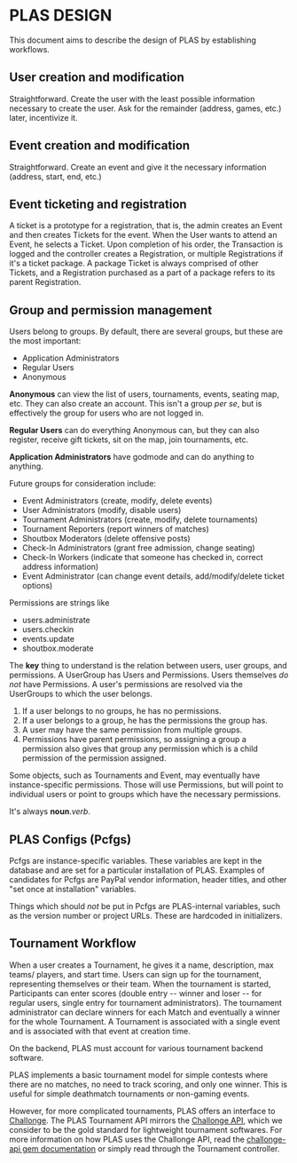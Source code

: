 PLAS DESIGN
===========

This document aims to describe the design of PLAS by establishing workflows.

User creation and modification
------------------------------

Straightforward. Create the user with the least possible information necessary to create the user.
Ask for the remainder (address, games, etc.) later, incentivize it.

Event creation and modification
-------------------------------

Straightforward. Create an event and give it the necessary information (address, start, end, etc.)

Event ticketing and registration
--------------------------------

A ticket is a prototype for a registration, that is, the admin creates an Event and then creates Tickets for the event. 
When the User wants to attend an Event, he selects a Ticket. 
Upon completion of his order, the Transaction is logged and the controller creates a Registration, or multiple Registrations if it's a ticket package. 
A package Ticket is always comprised of other Tickets, and a Registration purchased as a part of a package refers to its parent Registration.

Group and permission management
-------------------------------

Users belong to groups. By default, there are several groups, but these are the most important: 

* Application Administrators
* Regular Users
* Anonymous

**Anonymous** can view the list of users, tournaments, events, seating map, etc. They can also create an account. This isn't a group *per se*, but is effectively the group for users who are not logged in.

**Regular Users** can do everything Anonymous can, but they can also register, receive gift tickets, sit on the map, join tournaments, etc.

**Application Administrators** have godmode and can do anything to anything.

Future groups for consideration include:
* Event Administrators (create, modify, delete events)
* User Administrators (modify, disable users)
* Tournament Administrators (create, modify, delete tournaments)
* Tournament Reporters (report winners of matches)
* Shoutbox Moderators (delete offensive posts)
* Check-In Administrators (grant free admission, change seating)
* Check-In Workers (indicate that someone has checked in, correct address information)
* Event Administrator (can change event details, add/modify/delete ticket options)

Permissions are strings like 
* users.administrate
* users.checkin
* events.update
* shoutbox.moderate

The **key** thing to understand is the relation between users, user groups, and permissions. A UserGroup has Users and Permissions. Users themselves *do not* have Permissions. A user's permissions are resolved via the UserGroups to which the user belongs.

1. If a user belongs to no groups, he has no permissions.
2. If a user belongs to a group, he has the permissions the group has.
3. A user may have the same permission from multiple groups.
4. Permissions have parent permissions, so assigning a group a permission also gives that group any permission which is a child permission of the permission assigned.

Some objects, such as Tournaments and Event, may eventually have instance-specific permissions. Those will use Permissions, but will point to individual users or point to groups which have the necessary permissions.

It's always **noun**.*verb*.

PLAS Configs (Pcfgs)
--------------------

Pcfgs are instance-specific variables. These variables are kept in the database and are set for a particular installation of PLAS. Examples of candidates for Pcfgs are PayPal vendor information, header titles, and other "set once at installation" variables.

Things which should *not* be put in Pcfgs are PLAS-internal variables, such as the version number or project URLs. These are hardcoded in initializers.

Tournament Workflow
-------------------

When a user creates a Tournament, he gives it a name, description, max teams/
players, and start time. Users can sign up for the tournament, representing 
themselves or their team. When the tournament is started, Participants can 
enter scores (double entry -- winner and loser -- for regular users, single 
entry for tournament administrators). The tournament administrator can declare 
winners for each Match and eventually a winner for the whole Tournament. A 
Tournament is associated with a single event and is associated with that event 
at creation time.

On the backend, PLAS must account for various tournament backend software.

PLAS implements a basic tournament model for simple contests where there are 
no matches, no need to track scoring, and only one winner. This is useful for 
simple deathmatch tournaments or non-gaming events.

However, for more complicated tournaments, PLAS offers an interface to 
[Challonge](http://challonge.com).  The PLAS Tournament API mirrors the 
[Challonge API](http://challonge.com/api), which we consider to be the gold 
standard for lightweight tournament softwares. For more information on how 
PLAS uses the Challonge API, read the [challonge-api gem documentation](https://bitbucket.org/corneldm/challonge-api) 
or simply read through the Tournament controller.
